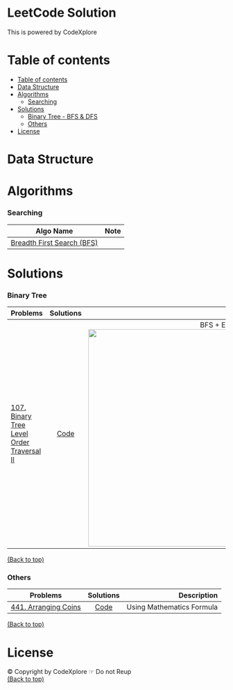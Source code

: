 <!-- Add banner here -->

# LeetCode Solution
This is powered by CodeXplore 

# Table of contents

<!-- After you have introduced your project, it is a good idea to add a **Table of contents** or **TOC** as **cool** people say it. This would make it easier for people to navigate through your README and find exactly what they are looking for.

Here is a sample TOC(*wow! such cool!*) that is actually the TOC for this README. -->

- [Table of contents](#table-of-contents)
- [Data Structure](#data-structure)
- [Algorithms](#algorithms)
    - [Searching](#searching)
- [Solutions](#Solutions)
    - [Binary Tree - BFS & DFS](#binary-tree)
    - [Others](#others)
- [License](#license)

# Data Structure
# Algorithms

### Searching
| Algo Name   |      Note      | 
|----------|:-------------:|
|[Breadth First Search (BFS)](/algorithm/searching/breadthFirstSearch.js)||


# Solutions
### Binary Tree

| Problems   |      Solutions      |  Description |
|----------|:-------------:|------:|
| [107. Binary Tree Level Order Traversal II](https://leetcode.com/problems/binary-tree-level-order-traversal-ii/)|[Code](/107_Binary_Tree_Level_Order_Traversal_II.py) | BFS + Each Tree Level Traversal <br> <img src="https://user-images.githubusercontent.com/64508435/89198914-71fcb980-d5e0-11ea-9f4b-77ae4364bd1b.JPG" width="500" />|

[(Back to top)](#table-of-contents)
### Others

| Problems   |      Solutions      |  Description |
|----------|:-------------:|------:|
| [441. Arranging Coins](https://leetcode.com/problems/arranging-coins/)|  [Code](/441_Arranging_Coins.py) | Using Mathematics Formula |


[(Back to top)](#table-of-contents)

# License
© Copyright by CodeXplore ☞ Do not Reup <br>
[(Back to top)](#table-of-contents)


